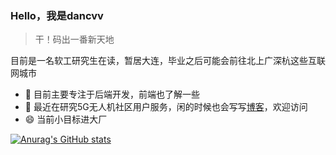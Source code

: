### Hello，我是dancvv

> 干！码出一番新天地

目前是一名软工研究生在读，暂居大连，毕业之后可能会前往北上广深杭这些互联网城市

- 🔭 目前主要专注于后端开发，前端也了解一些
- 🌱 最近在研究5G无人机社区用户服务，闲的时候也会写写[博客](https://firstincs.cn)，欢迎访问
- 😄 当前小目标进大厂

[![Anurag's GitHub stats](https://github-readme-stats.vercel.app/api?username=dancvv)](https://github.com/anuraghazra/github-readme-stats)


<!--
**dancvv/dancvv** is a ✨ _special_ ✨ repository because its `README.md` (this file) appears on your GitHub profile.

Here are some ideas to get you started:

- 🔭 I’m currently working on ...
- 🌱 I’m currently learning ...
- 👯 I’m looking to collaborate on ...
- 🤔 I’m looking for help with ...
- 💬 Ask me about ...
- 📫 How to reach me: ...
- 😄 Pronouns: ...
- ⚡ Fun fact: ...
-->
